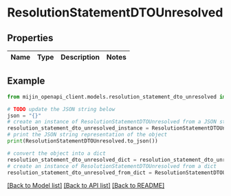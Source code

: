 # ResolutionStatementDTOUnresolved


## Properties

Name | Type | Description | Notes
------------ | ------------- | ------------- | -------------

## Example

```python
from mijin_openapi_client.models.resolution_statement_dto_unresolved import ResolutionStatementDTOUnresolved

# TODO update the JSON string below
json = "{}"
# create an instance of ResolutionStatementDTOUnresolved from a JSON string
resolution_statement_dto_unresolved_instance = ResolutionStatementDTOUnresolved.from_json(json)
# print the JSON string representation of the object
print(ResolutionStatementDTOUnresolved.to_json())

# convert the object into a dict
resolution_statement_dto_unresolved_dict = resolution_statement_dto_unresolved_instance.to_dict()
# create an instance of ResolutionStatementDTOUnresolved from a dict
resolution_statement_dto_unresolved_from_dict = ResolutionStatementDTOUnresolved.from_dict(resolution_statement_dto_unresolved_dict)
```
[[Back to Model list]](../README.md#documentation-for-models) [[Back to API list]](../README.md#documentation-for-api-endpoints) [[Back to README]](../README.md)


